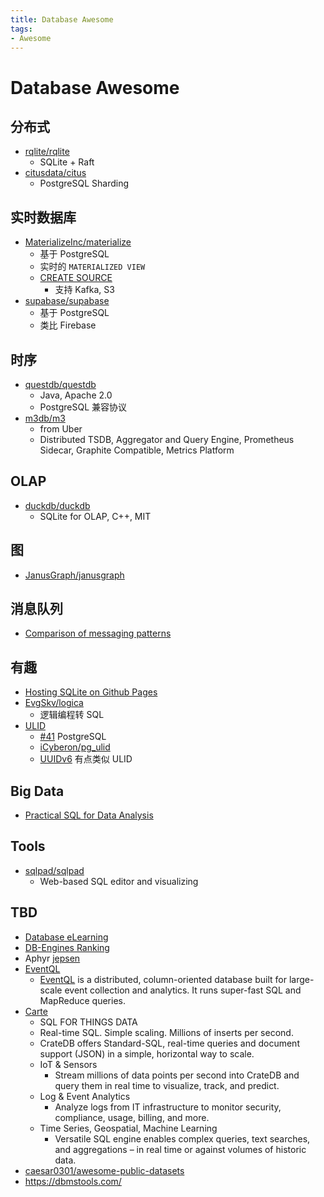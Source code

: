```yaml
---
title: Database Awesome
tags:
- Awesome
---
```


# Database Awesome

## 分布式

- [rqlite/rqlite](https://github.com/rqlite/rqlite)
  - SQLite + Raft
- [citusdata/citus](https://github.com/citusdata/citus)
  - PostgreSQL Sharding

## 实时数据库

- [MaterializeInc/materialize](https://github.com/MaterializeInc/materialize)
  - 基于 PostgreSQL
  - 实时的 `MATERIALIZED VIEW`
  - [CREATE SOURCE](https://materialize.com/docs/sql/create-source/)
    - 支持 Kafka, S3
- [supabase/supabase](https://github.com/supabase/supabase)
  - 基于 PostgreSQL
  - 类比 Firebase

## 时序

- [questdb/questdb](https://github.com/questdb/questdb)
  - Java, Apache 2.0
  - PostgreSQL 兼容协议
- [m3db/m3](https://github.com/m3db/m3)
  - from Uber
  - Distributed TSDB, Aggregator and Query Engine, Prometheus Sidecar, Graphite Compatible, Metrics Platform

## OLAP

- [duckdb/duckdb](https://github.com/duckdb/duckdb)
  - SQLite for OLAP, C++, MIT

## 图

- [JanusGraph/janusgraph](https://github.com/JanusGraph/janusgraph)

## 消息队列

- [Comparison of messaging patterns](https://github.com/obsidiandynamics/goharvest/wiki/Comparison-of-messaging-patterns)

## 有趣

- [Hosting SQLite on Github Pages](https://phiresky.github.io/blog/2021/hosting-sqlite-databases-on-github-pages/)
- [EvgSkv/logica](https://github.com/EvgSkv/logica)
  - 逻辑编程转 SQL
- [ULID](https://github.com/ulid/spec)
  - [#41](https://github.com/ulid/spec/issues/41)
    PostgreSQL
  - [iCyberon/pg_ulid](https://github.com/iCyberon/pg_ulid)
  - [UUIDv6](https://datatracker.ietf.org/doc/html/draft-peabody-dispatch-new-uuid-format-00)
    有点类似 ULID

## Big Data

- [Practical SQL for Data Analysis](https://hakibenita.com/sql-for-data-analysis)

## Tools

- [sqlpad/sqlpad](https://github.com/sqlpad/sqlpad)
  - Web-based SQL editor and visualizing

## TBD

- [Database eLearning](https://db.grussell.org/index.html)
- [DB-Engines Ranking](https://db-engines.com/en/ranking)
- Aphyr [jepsen](https://aphyr.com/tags/jepsen)
- [EventQL](https://github.com/eventql/eventql)
  - [EventQL](http://eventql.io/) is a distributed, column-oriented database built for large-scale event collection and analytics. It runs super-fast SQL and MapReduce queries.
- [Carte](https://crate.io/)
  - SQL FOR THINGS DATA
  - Real-time SQL. Simple scaling. Millions of inserts per second.
  - CrateDB offers Standard-SQL, real-time queries and document support (JSON) in a simple, horizontal way to scale.
  - IoT & Sensors
    - Stream millions of data points per second into CrateDB and query them in real time to visualize, track, and predict.
  - Log & Event Analytics
    - Analyze logs from IT infrastructure to monitor security, compliance, usage, billing, and more.
  - Time Series, Geospatial, Machine Learning
    - Versatile SQL engine enables complex queries, text searches, and aggregations – in real time or against volumes of historic data.
- [caesar0301/awesome-public-datasets](https://github.com/caesar0301/awesome-public-datasets)
- https://dbmstools.com/
